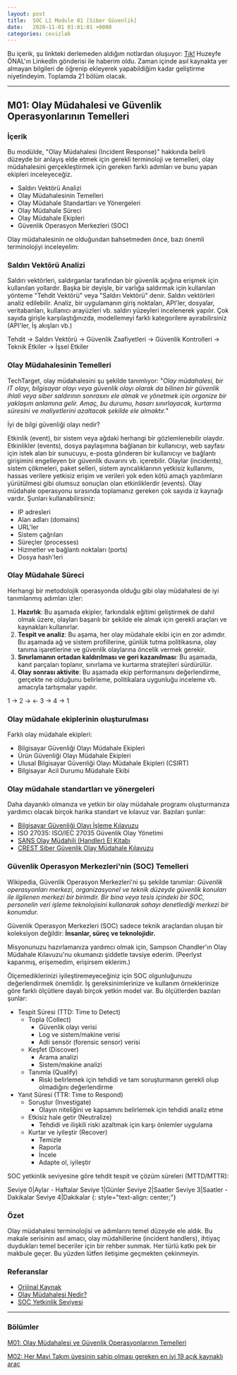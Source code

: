 ```yaml
---
layout: post
title:  SOC L1 Module 01 [Siber Güvenlik]
date:   2020-11-01 01:01:01 +0000
categories: cevizlab
---
```


Bu içerik, şu linkteki derlemeden aldığım notlardan oluşuyor: [Tık!](https://www.chiheb-chebbi.com/) Huzeyfe ÖNAL'ın LinkedIn gönderisi ile haberim oldu. Zaman içinde asıl kaynakta yer almayan bilgileri de öğrenip ekleyerek yapabildiğim kadar geliştirme niyetindeyim. Toplamda 21 bölüm olacak.

---

## **M01: Olay Müdahalesi ve Güvenlik Operasyonlarının Temelleri**

### **İçerik**

Bu modülde, "Olay Müdahalesi (Incident Response)" hakkında belirli düzeyde bir anlayış elde etmek için gerekli terminoloji ve temelleri, olay müdahalesini gerçekleştirmek için gereken farklı adımları ve bunu yapan ekipleri inceleyeceğiz.

+ Saldırı Vektörü Analizi
+ Olay Müdahalesinin Temelleri
+ Olay Müdahale Standartları ve Yönergeleri
+ Olay Müdahale Süreci
+ Olay Müdahale Ekipleri
+ Güvenlik Operasyon Merkezleri (SOC)

Olay müdahalesinin ne olduğundan bahsetmeden önce, bazı önemli terminolojiyi inceleyelim:

### **Saldırı Vektörü Analizi**

Saldırı vektörleri, saldırganlar tarafından bir güvenlik açığına erişmek için kullanılan yollardır. Başka bir deyişle, bir varlığa saldırmak için kullanılan yönteme "Tehdit Vektörü" veya "Saldırı Vektörü" denir. Saldırı vektörleri analiz edilebilir. Analiz, bir uygulamanın giriş noktaları, API'ler, dosyalar, veritabanları, kullanıcı arayüzleri vb. saldırı yüzeyleri incelenerek yapılır. Çok sayıda girişle karşılaştığınızda, modellemeyi farklı kategorilere ayırabilirsiniz (API'ler, İş akışları vb.)

Tehdit → Saldırı Vektörü → Güvenlik Zaafiyetleri → Güvenlik Kontrolleri → Teknik Etkiler → İşsel Etkiler

### **Olay Müdahalesinin Temelleri**

TechTarget, olay müdahalesini şu şekilde tanımlıyor: "*Olay müdahalesi, bir IT olayı, bilgisayar olayı veya güvenlik olayı olarak da bilinen bir güvenlik ihlali veya siber saldırının sonrasını ele almak ve yönetmek için organize bir yaklaşım anlamına gelir. Amaç, bu durumu, hasarı sınırlayacak, kurtarma süresini ve maliyetlerini azaltacak şekilde ele almaktır.*"

İyi de bilgi güvenliği olayı nedir?

Etkinlik (event), bir sistem veya ağdaki herhangi bir gözlemlenebilir olaydır. Etkinlikler (events), dosya paylaşımına bağlanan bir kullanıcıyı, web sayfası için istek alan bir sunucuyu, e-posta gönderen bir kullanıcıyı ve bağlantı girişimini engelleyen bir güvenlik duvarını vb. içerebilir. Olaylar (incidents), sistem çökmeleri, paket selleri, sistem ayrıcalıklarının yetkisiz kullanımı, hassas verilere yetkisiz erişim ve verileri yok eden kötü amaçlı yazılımların yürütülmesi gibi olumsuz sonuçları olan etkinliklerdir (events). Olay müdahale operasyonu sırasında toplamanız gereken çok sayıda iz kaynağı vardır. Şunları kullanabilirsiniz:

+ IP adresleri
+ Alan adları (domains)
+ URL'ler
+ Sistem çağrıları
+ Süreçler (processes)
+ Hizmetler ve bağlantı noktaları (ports)
+ Dosya hash'leri

### **Olay Müdahale Süreci**

Herhangi bir metodolojik operasyonda olduğu gibi olay müdahalesi de iyi tanımlanmış adımları izler:

1. **Hazırlık**: Bu aşamada ekipler, farkındalık eğitimi geliştirmek de dahil olmak üzere, olayları başarılı bir şekilde ele almak için gerekli araçları ve kaynakları kullanırlar.
2. **Tespit ve analiz**: Bu aşama, her olay müdahale ekibi için en zor adımdır. Bu aşamada ağ ve sistem profillerine, günlük tutma politikasına, olay tanıma işaretlerine ve güvenlik olaylarına öncelik vermek gerekir.
3. **Sınırlamanın ortadan kaldırılması ve geri kazanılması**: Bu aşamada, kanıt parçaları toplanır, sınırlama ve kurtarma stratejileri sürdürülür.
4. **Olay sonrası aktivite**: Bu aşamada ekip performansını değerlendirme, gerçekte ne olduğunu belirleme, politikalara uygunluğu inceleme vb. amacıyla tartışmalar yapılır.

1 → 2 → ← 3 → 4 → 1

### **Olay müdahale ekiplerinin oluşturulması**

Farklı olay müdahale ekipleri:

+ Bilgisayar Güvenliği Olayı Müdahale Ekipleri
+ Ürün Güvenliği Olayı Müdahale Ekipleri
+ Ulusal Bilgisayar Güvenliği Olayı Müdahale Ekipleri (CSIRT)
+ Bilgisayar Acil Durumu Müdahale Ekibi

### **Olay müdahale standartları ve yönergeleri**

Daha dayanıklı olmanıza ve yetkin bir olay müdahale programı oluşturmanıza yardımcı olacak birçok harika standart ve kılavuz var. Bazıları şunlar:

+ [Bilgisayar Güvenliği Olayı İşleme Kılavuzu](https://nvlpubs.nist.gov/nistpubs/SpecialPublications/NIST.SP.800-61r2.pdf)
+ ISO 27035: ISO/IEC 27035 Güvenlik Olay Yönetimi
+ [SANS Olay Müdahili (Handler) El Kitabı](https://www.sans.org/reading-room/whitepapers/incident/incident-handlers-handbook-33901)
+ [CREST Siber Güvenlik Olay Müdahale Kılavuzu](https://www.crest-approved.org/what-is-cyber-security-incident-response/index.html)

### **Güvenlik Operasyon Merkezleri'nin (SOC) Temelleri**

Wikipedia, Güvenlik Operasyon Merkezleri'ni şu şekilde tanımlar: *Güvenlik operasyonları merkezi, organizasyonel ve teknik düzeyde güvenlik konuları ile ilgilenen merkezi bir birimdir. Bir bina veya tesis içindeki bir SOC, personelin veri işleme teknolojisini kullanarak sahayı denetlediği merkezi bir konumdur.*

Güvenlik Operasyon Merkezleri (SOC) sadece teknik araçlardan oluşan bir koleksiyon değildir: **İnsanlar, süreç ve teknolojidir.**

Misyonunuzu hazırlamanıza yardımcı olmak için, Sampson Chandler'ın Olay Müdahale Kılavuzu'nu okumanızı şiddetle tavsiye ederim. (Peerlyst kapanmış, erişemedim, erişirsem eklerim.)

Ölçemediklerinizi iyileştiremeyeceğiniz için SOC olgunluğunuzu değerlendirmek önemlidir. İş gereksinimlerinize ve kullanım örneklerinize göre farklı ölçütlere dayalı birçok yetkin model var. Bu ölçütlerden bazıları şunlar:

+ Tespit Süresi (TTD: Time to Detect)
  + Topla (Collect)
    + Güvenlik olayı verisi
    + Log ve sistem/makine verisi
    + Adli sensör (forensic sensor) verisi
  + Keşfet (Discover)
    + Arama analizi
    + Sistem/makine analizi
  + Tanımla (Qualify)
    + Riski belirlemek için tehdidi ve tam soruşturmanın gerekli olup olmadığını değerlendirme
+ Yanıt Süresi (TTR: Time to Respond)
  + Soruştur (Investigate)
    + Olayın niteliğini ve kapsamını belirlemek için tehdidi analiz etme
  + Etkisiz hale getir (Neutralize)
    + Tehdidi ve ilişkili riski azaltmak için karşı önlemler uygulama
  + Kurtar ve iyileştir (Recover)
    + Temizle
    + Raporla
    + İncele
    + Adapte ol, iyileştir

SOC yetkinlik seviyesine göre tehdit tespit ve çözüm süreleri (MTTD/MTTR):

Seviye 0|Aylar - Haftalar
Seviye 1|Günler
Seviye 2|Saatler
Seviye 3|Saatler - Dakikalar
Seviye 4|Dakikalar
{: style="text-align: center;"}

### **Özet**

Olay müdahalesi terminolojisi ve adımlarını temel düzeyde ele aldık. Bu makale serisinin asıl amacı, olay müdahillerine (incident handlers), ihtiyaç duydukları temel beceriler için bir rehber sunmak. Her türlü katkı pek bir makbule geçer. Bu yüzden lütfen iletişime geçmekten çekinmeyin.

### **Referanslar**

+ [Orijinal Kaynak](https://www.chiheb-chebbi.com/incident-response-and-security-operations-fundamentals/)
+ [Olay Müdahalesi Nedir?](https://searchsecurity.techtarget.com/definition/incident-response)
+ [SOC Yetkinlik Seviyesi](https://logrhythm.com/blog/a-ctos-take-on-the-security-operations-maturity-model/)

---

### **Bölümler**

[M01: Olay Müdahalesi ve Güvenlik Operasyonlarının Temelleri](/cevizlab/2020/11/01/soc-l1-module-01.html)

[M02: Her Mavi Takım üyesinin sahip olması gereken en iyi 19 açık kaynaklı araç](/cevizlab/2020/11/02/soc-l1-module-02.html)
